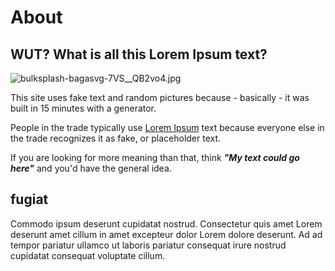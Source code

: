 # About

## WUT? What is all this Lorem Ipsum text?

<img class="bordered" src="/_merged_assets/_static/images/bulksplash-bagasvg-7VS__QB2vo4.jpg" alt="bulksplash-bagasvg-7VS__QB2vo4.jpg" />

This site uses fake text and random pictures because - basically - it was built in 15 minutes with a generator.

People in the trade typically use [Lorem Ipsum](https://en.wikipedia.org/wiki/Lorem_ipsum) text because everyone else in the trade recognizes it as fake, or placeholder text.

If you are looking for more meaning than that, think _**"My text could go here"**_ and you'd have the general idea.

## fugiat

Commodo ipsum deserunt cupidatat nostrud. Consectetur quis amet Lorem deserunt amet cillum in amet excepteur dolor Lorem dolore deserunt. Ad ad tempor pariatur ullamco ut laboris pariatur consequat irure nostrud cupidatat consequat voluptate cillum.